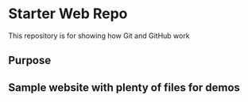 # Starter Web Repo

This repository is for showing how Git and GitHub work

## Purpose

## Sample website with plenty of files for demos